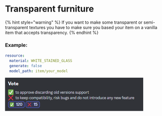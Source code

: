 # Transparent furniture

{% hint style="warning" %}
If you want to make some transparent or semi-transparent textures you have to make sure you based your item on a vanilla item that accepts transparency.
{% endhint %}

### Example:

```yaml
resource:
  material: WHITE_STAINED_GLASS
  generate: false
  model_path: item/your_model
```

![Example: potion bottles with semi-transparency](<../../../.gitbook/assets/image (11).png>)
